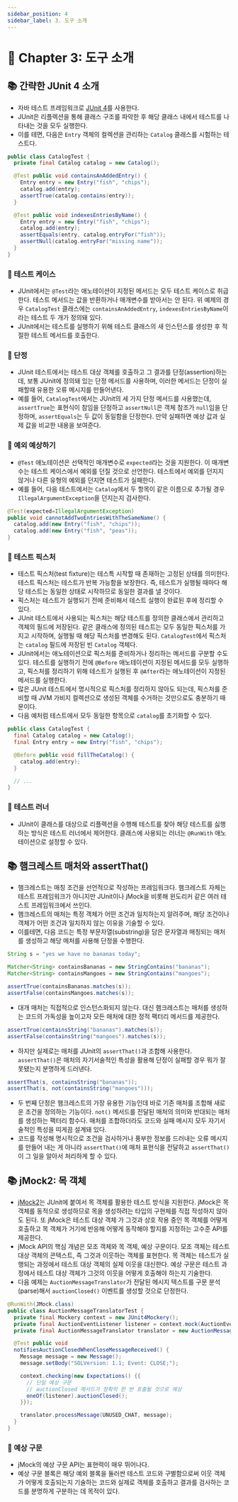 ```yaml
---
sidebar_position: 4
sidebar_label: 3. 도구 소개
---
```


# 🌈 Chapter 3: 도구 소개

## 📚 간략한 JUnit 4 소개
- 자바 테스트 프레임워크로 [JUnit 4](https://junit.org/junit4/)를 사용한다.
- JUnit은 리플렉션을 통해 클래스 구조를 파악한 후 해당 클래스 내에서 테스트를 나타내는 것을 모두 실행한다.
- 이를 테면, 다음은 `Entry` 객체의 컬렉션을 관리하는 `Catalog` 클래스를 시험하는 테스트다.

```java
public class CatalogTest {
  private final Catalog catalog = new Catalog();

  @Test public void containsAnAddedEntry() {
    Entry entry = new Entry("fish", "chips");
    catalog.add(entry);
    assertTrue(catalog.contains(entry));
  }

  @Test public void indexesEntriesByName() {
    Entry entry = new Entry("fish", "chips");
    catalog.add(entry);
    assertEquals(entry, catalog.entryFor("fish"));
    assertNull(catalog.entryFor("missing name"));
  }
}
```

### 🎈 테스트 케이스
- JUnit에서는 `@Test`라는 애노테이션이 지정된 메서드는 모두 테스트 케이스로 취급한다. 테스트 메서드는 값을 반환하거나 매개변수를 받아서는 안 된다. 위 예제의 경우 `CatalogTest` 클래스에는 `containsAnAddedEntry`, `indexesEntriesByName`이라는 테스트 두 개가 정의돼 있다.
- JUnit에서는 테스트를 실행하기 위해 테스트 클래스의 새 인스턴스를 생성한 후 적절한 테스트 메서드를 호출한다.

### 🎈 단정
- JUnit 테스트에서는 테스트 대상 객체를 호출하고 그 결과를 단정(assertion)하는데, 보통 JUnit에 정의돼 있는 단정 메서드를 사용하며, 이러한 메서드는 단정이 실패할때 유용한 오류 메시지를 만들어낸다.
- 예를 들어, `CatalogTest`에서는 JUnit의 세 가지 단정 메서드를 사용했는데, `assertTrue`는 표현식이 참임을 단정하고 `assertNull`은 객체 참조가 `null`임을 단정하며, `assertEquals`는 두 값이 동일함을 단정한다. 만약 실패하면 예상 값과 실제 값을 비교한 내용을 보여준다.

### 🎈 예외 예상하기
- `@Test` 애노테이션은 선택적인 매개변수로 `expected`라는 것을 지원한다. 이 매개변수는 테스트 케이스에서 예외를 던질 것으로 선언한다. 테스트에서 예외를 던지지 않거나 다른 유형의 예외를 던지면 테스트가 실패한다.
- 예를 들어, 다음 테스트에서는 `Catalog`에서 두 항목이 같은 이름으로 추가될 경우 `IllegalArgumentException`을 던지는지 검사한다.

```java
@Test(expected=IllegalArgumentException)
public void cannotAddTwoEntriesWithTheSameName() {
  catalog.add(new Entry("fish", "chips"));
  catalog.add(new Entry("fish", "peas"));
}
```

### 🎈 테스트 픽스처
- 테스트 픽스처(test fixture)는 테스특 시작할 때 존재하는 고정된 상태를 의미한다. 테스트 픽스처는 테스트가 반복 가능함을 보장한다. 즉, 테스트가 실행될 때마다 해당 테스트는 동일한 상태로 시작하므로 동일한 결과를 낼 것이다.
- 픽스처는 테스트가 실행되기 전에 준비해서 테스트 실행이 완료된 후에 정리할 수 있다.
- JUnit 테스트에서 사용되는 픽스처는 해당 테스트를 정의한 클래스에서 관리하고 객체의 필드에 저장된다. 같은 클래스에 정의된 테스트는 모두 동일한 픽스처를 가지고 시작하며, 실행될 때 해당 픽스처를 변경해도 된다. `CatalogTest`에서 픽스처는 `catalog` 필드에 저장된 빈 `Catalog` 객체다.
- JUnit에서는 애노테이션으로 픽스처를 준비하거나 정리하는 메서드를 구분할 수도 있다. 테스트를 실행하기 전에 `@Before` 애노테이션이 지정된 메서드를 모두 실행하고, 픽스처를 정리하기 위해 테스트가 실행된 후 `@After`라는 애노테이션이 지정된 메서드를 실행한다.
- 많은 JUnit 테스트에서 명시적으로 픽스처를 정리하지 않아도 되는데, 픽스처를 준비할 때 JVM 가비지 컬렉션으로 생성된 객체를 수거하는 것만으로도 충분하기 때문이다.
- 다음 예처럼 테스트에서 모두 동일한 항목으로 `catalog`를 초기화할 수 있다.

```java
public class CatalogTest {
  final Catalog catalog = new Catalog();
  final Entry entry = new Entry("fish", "chips");

  @Before public void fillTheCatalog() {
    catalog.add(entry);
  }

  // ...
}
```

### 🎈 테스트 러너
- JUnit이 클래스를 대상으로 리플렉션을 수행해 테스트를 찾아 해당 테스트를 싫행하는 방식은 테스트 러너에서 제어한다. 클래스에 사용되는 러너는 `@RunWith` 애노테이션으로 설정할 수 있다.

## 📚 햄크레스트 매처와 assertThat()
- 햄크레스트는 매칭 조건을 선언적으로 작성하는 프레임워크다. 햄크레스트 자체는 테스트 프레임워크가 아니지만 JUnit이나 jMock을 비롯해 윈도리커 같은 여러 테스트 프레임워크에서 쓰인다.
- 햄크레스트의 매처는 특정 객체가 어떤 조건과 일치하는지 알려주며, 해당 조건이나 객체가 어떤 조건과 일치하지 않는 이유을 기술할 수 있다.
- 이를테면, 다음 코드는 특정 부문자열(substring)을 담은 문자열과 매칭되는 매처를 생성하고 해당 메처를 사용해 단정을 수행한다.

```java
String s = "yes we have no bananas today";

Matcher<String> containsBananas = new StringContains("bananas");
Matcher<String> containsMangoes = new StringContains("mangoes");

assertTrue(containsBananas.matches(s));
assertFalse(containsMangoes.matches(s));
```

- 대개 매처는 직접적으로 인스턴스화되지 않는다. 대신 햄크레스트는 매처를 생성하는 코드의 가독성을 높이고자 모든 매처에 대한 정적 팩터리 메서드를 제공한다.

```java
assertTrue(containsString("bananas").matches(s));
assertFalse(containsString("mangoes").matches(s));
```

- 하지만 실제로는 매처를 JUnit의 `assertThat()`과 조합해 사용한다. `assertThat()`은 매처의 자기서술적인 특성을 활용해 단정이 실패할 경우 뭐가 잘못됐는지 분명하게 드러낸다.

```java
assertThat(s, containsString("bananas"));
assertThat(s, not(containsString("mangoes")));
```

- 두 번째 단정은 햄크레스트의 가장 유용한 기능인데 바로 기존 매처를 조합해 새로운 조건을 정의하는 기능이다. `not()` 메서드를 전달된 매처의 의미와 반대되는 매처를 생성하는 팩터리 함수다. 매처를 조합하더라도 코드와 실패 메시지 모두 자기서술적인 특성을 띠게끔 설계돼 있다.
- 코드를 작성해 명시적으로 조건을 검사하거나 풍부한 정보를 드러내는 오류 메시지를 만들어 내는 게 아니라 `assertThat()`에 매처 표현식을 전달하고 `assertThat()`이 그 일을 알아서 처리하게 할 수 있다.
  
## 📚 jMock2: 목 객체
- [jMock2](http://jmock.org/)는 JUnit에 붙여서 목 객체를 활용한 테스트 방식을 지원한다. jMock은 목 객체를 동적으로 생성하므로 목을 생성하려는 타입의 구현체를 직접 작성하지 않아도 된다. 또 jMock은 테스트 대상 객체 가 그것과 상호 작용 중인 목 객체를 어떻게 호출하고 목 객체가 거기에 반응해 어떻게 동작해야 할지를 지정하는 고수준 API를 제공한다.
- jMock API의 핵심 개념은 모조 객체와 목 객체, 예상 구문이다. 모조 객체는 테스트 대상 객체의 콘텍스트, 즉 그것과 이웃하는 객체를 표현한다. 목 객체는 테스트가 실행되는 과정에서 테스트 대상 객체의 실제 이웃을 대신한다. 예상 구문은 테스트 과정에서 테스트 대상 객체가 그것의 이웃을 어떻게 호출해야 하는지 기술한다.
- 다음 예제는 `AuctionMessageTranslator`가 전달된 메시지 텍스트를 구문 분석(parse)해서 `auctionClosed()` 이벤트를 생성할 것으로 단정한다.

```java
@RunWith(JMock.class)
public class AuctionMessageTranslatorTest {
  private final Mockery context = new JUnit4Mockery();
  private final AuctionEventListener listener = context.mock(AuctionEventListener.class);
  private final AuctionMessageTranslator translator = new AuctionMessageTranslator(listener);

  @Test public void
  notifiesAuctionClosedWhenCloseMessageReceived() {
    Message message = new Message();
    message.setBody("SOLVersion: 1.1; Event: CLOSE;");

    context.checking(new Expectations() {{
      // 단일 예상 구문
      // auctionClosed 메서드가 정확히 한 번 호출될 것으로 예상
      oneOf(listener).auctionClosed();
    }});

    translator.processMessage(UNUSED_CHAT, message);
  }
}
```

### 🎈 예상 구문
- jMock의 예상 구문 API는 표현력이 매우 뛰어나다.
- 예상 구문 블록은 해당 예외 블록을 둘러싼 테스트 코드와 구별함으로써 이웃 객체가 어떻게 호출되는지 기술하는 코드와 실제로 객체를 호출하고 결과를 검사하는 코드를 분명하게 구분하는 데 목적이 있다.
